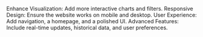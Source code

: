 Enhance Visualization: Add more interactive charts and filters.
Responsive Design: Ensure the website works on mobile and desktop.
User Experience: Add navigation, a homepage, and a polished UI.
Advanced Features: Include real-time updates, historical data, and user preferences.
